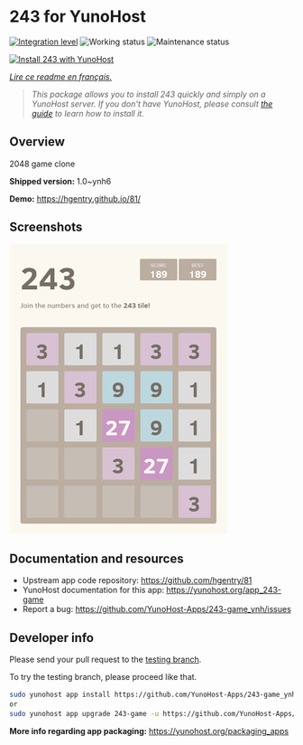 <!--
N.B.: This README was automatically generated by https://github.com/YunoHost/apps/tree/master/tools/README-generator
It shall NOT be edited by hand.
-->

# 243 for YunoHost

[![Integration level](https://dash.yunohost.org/integration/243-game.svg)](https://dash.yunohost.org/appci/app/243-game) ![Working status](https://ci-apps.yunohost.org/ci/badges/243-game.status.svg) ![Maintenance status](https://ci-apps.yunohost.org/ci/badges/243-game.maintain.svg)

[![Install 243 with YunoHost](https://install-app.yunohost.org/install-with-yunohost.svg)](https://install-app.yunohost.org/?app=243-game)

*[Lire ce readme en français.](./README_fr.md)*

> *This package allows you to install 243 quickly and simply on a YunoHost server.
If you don't have YunoHost, please consult [the guide](https://yunohost.org/#/install) to learn how to install it.*

## Overview

2048 game clone


**Shipped version:** 1.0~ynh6

**Demo:** https://hgentry.github.io/81/

## Screenshots

![Screenshot of 243](./doc/screenshots/Screenshot-243.jpg)

## Documentation and resources

* Upstream app code repository: <https://github.com/hgentry/81>
* YunoHost documentation for this app: <https://yunohost.org/app_243-game>
* Report a bug: <https://github.com/YunoHost-Apps/243-game_ynh/issues>

## Developer info

Please send your pull request to the [testing branch](https://github.com/YunoHost-Apps/243-game_ynh/tree/testing).

To try the testing branch, please proceed like that.

``` bash
sudo yunohost app install https://github.com/YunoHost-Apps/243-game_ynh/tree/testing --debug
or
sudo yunohost app upgrade 243-game -u https://github.com/YunoHost-Apps/243-game_ynh/tree/testing --debug
```

**More info regarding app packaging:** <https://yunohost.org/packaging_apps>
